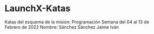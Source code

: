 # LaunchX-Katas
Katas del esquema de la misión: Programación
Semana del 04 al 13 de Febrero de 2022
Nombre: Sánchez Sánchez Jaime Iván
